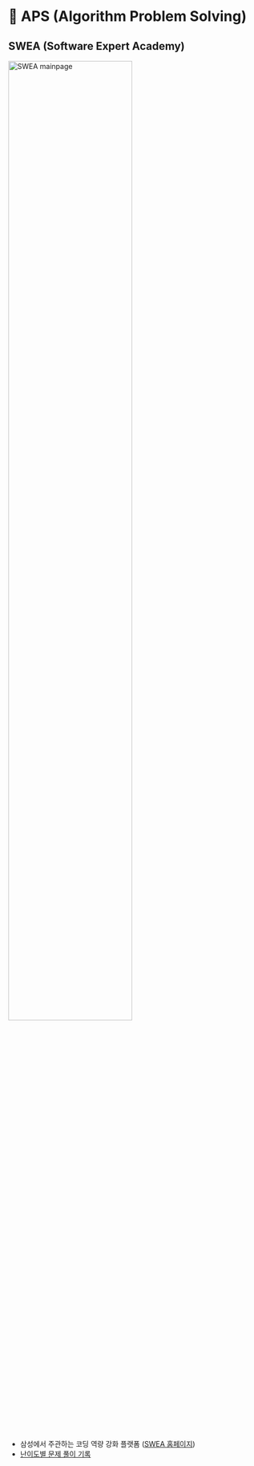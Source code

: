 # 🎲 APS (Algorithm Problem Solving)

## SWEA (Software Expert Academy)

<img src="https://user-images.githubusercontent.com/67505208/112178364-05046580-8c3d-11eb-8e67-1359fc138302.png" alt="SWEA mainpage" width="70%">

- 삼성에서 주관하는 코딩 역량 강화 플랫폼 ([SWEA 홈페이지](https://swexpertacademy.com/main/main.do))
- [난이도별 문제 풀이 기록](https://github.com/OH1107/APS/tree/main/SWEA)
